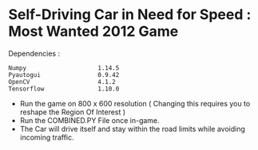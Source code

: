 # Self-Driving Car in Need for Speed : Most Wanted 2012 Game

Dependencies : 

```
Numpy                    1.14.5
Pyautogui                0.9.42
OpenCV                   4.1.2
Tensorflow               1.10.0
```

+ Run the game on 800 x 600 resolution ( Changing this requires you to reshape the Region Of Interest )
+ Run the COMBINED.PY File once in-game.
+ The Car will drive itself and stay within the road limits while avoiding incoming traffic.
